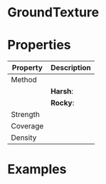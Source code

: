 # GroundTexture


# Properties


| Property | Description| 
| -------- | -----------|
| Method |  |
| | **Harsh**: <desc> |
| | **Rocky**: <desc> |
| Strength |  |
| Coverage |  |
| Density |  |




# Examples
